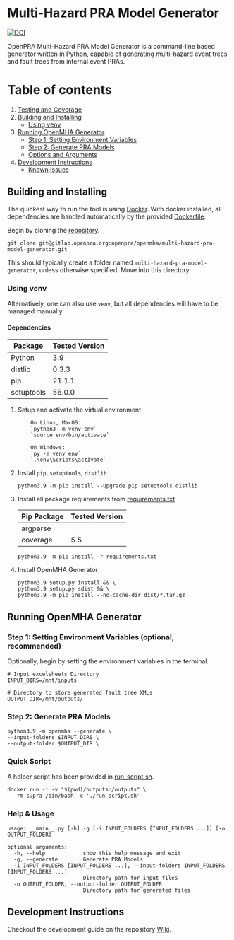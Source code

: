 # Multi-Hazard PRA Model Generator 

<a href="https://doi.org/10.5281/zenodo.15298045"><img src="https://zenodo.org/badge/DOI/10.5281/zenodo.15298045.svg" alt="DOI"></a>

OpenPRA Multi-Hazard PRA Model Generator is a command-line based generator written in Python, capable of generating multi-hazard event trees and fault trees from internal event PRAs.

# Table of contents
1. [Testing and Coverage](#testing)
2. [Building and Installing](#building)
   - [Using venv](#building-using-venv)
3. [Running OpenMHA Generator](#running-openmha-generator)
   - [Step 1: Setting Environment Variables](#setting-env-vars)
   - [Step 2: Generate PRA Models](#generate-pra-models)
   - [Options and Arguments](#opt-args)
4. [Development Instructions](#development-instructions)
   - [Known Issues](#known-issues)

## <a name="building">Building and Installing</a>
The quickest way to run the tool is using [Docker](https://docs.docker.com/get-started/). With docker installed, all dependencies are handled automatically by the provided [Dockerfile](./Dockerfile).

Begin by cloning the [repository](https://gitlab.openpra.org/openpra/openmha/multi-hazard-pra-model-generator).
```shell
git clone git@gitlab.openpra.org:openpra/openmha/multi-hazard-pra-model-generator.git
```
This should typically create a folder named `multi-hazard-pra-model-generator`, unless otherwise specified. Move into this directory.

### <a name="building-using-venv">Using venv</a>
Alternatively, one can also use `venv`, but all dependencies will have to be managed manually. 

#### Dependencies
| Package    | Tested Version  |
|------------|-----------------|
| Python     | 3.9             |
| distlib    | 0.3.3           |
| pip        | 21.1.1          | 
| setuptools | 56.0.0          |

1. Setup and activate the virtual environment

           On Linux, MacOS:
           `python3 -m venv env`
           `source env/bin/activate`

           On Windows:
           `py -m venv env`
           `.\env\Scripts\activate`

2. Install `pip`, `setuptools`, `distlib`
    ```shell
    python3.9 -m pip install --upgrade pip setuptools distlib
    ```

3. Install all package requirements from [requirements.txt](./requirements.txt)

   | Pip Package | Tested Version  |
   |------------ |-----------------|
   | argparse    |                 |
   | coverage    | 5.5             |


    ```shell
    python3.9 -m pip install -r requirements.txt
    ```
4. Install OpenMHA Generator
    ```shell
    python3.9 setup.py install && \
    python3.9 setup.py sdist && \
    python3.9 -m pip install --no-cache-dir dist/*.tar.gz
    ```

## <a name="running-supra">Running OpenMHA Generator</a>
### <a name="setting-env-vars">Step 1: Setting Environment Variables</a> (optional, recommended)
Optionally, begin by setting the environment variables in the terminal.
```shell
# Input excelsheets Directory
INPUT_DIRS=/mnt/inputs

# Directory to store generated fault tree XMLs
OUTPUT_DIR=/mnt/outputs/
```
### <a name="generate-pra-models">Step 2: Generate PRA Models</a>
```shell
python3.9 -m openmha --generate \
--input-folders $INPUT_DIRS \
--output-folder $OUTPUT_DIR \
```

### <a name="quick-script">Quick Script</a>
A helper script has been provided in [run_script.sh](./run_script.sh).
```shell
docker run -i -v "$(pwd)/outputs:/outputs" \
 --rm supra /bin/bash -c './run_script.sh'
```

### <a name="help-usage">Help & Usage</a>
```shell
usage: __main__.py [-h] -g [-i INPUT_FOLDERS [INPUT_FOLDERS ...]] [-o OUTPUT_FOLDER]

optional arguments:
  -h, --help            show this help message and exit
  -g, --generate        Generate PRA Models
  -i INPUT_FOLDERS [INPUT_FOLDERS ...], --input-folders INPUT_FOLDERS [INPUT_FOLDERS ...]
                        Directory path for input files
  -o OUTPUT_FOLDER, --output-folder OUTPUT_FOLDER
                        Directory path for generated files
```

## <a name="development-instructions">Development Instructions</a>
Checkout the development guide on the repository [Wiki](https://gitlab.openpra.org/openpra/openmha/multi-hazard-pra-model-generator/-/wikis/home).



